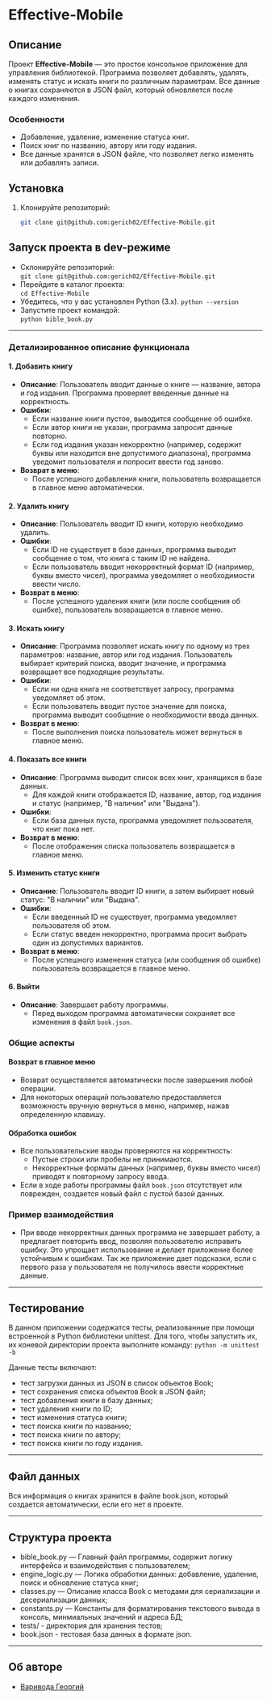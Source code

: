# Effective-Mobile

## Описание

Проект **Effective-Mobile** — это простое консольное приложение для управления библиотекой. Программа позволяет добавлять, удалять, изменять статус и искать книги по различным параметрам. Все данные о книгах сохраняются в JSON файл, который обновляется после каждого изменения.

### Особенности
- Добавление, удаление, изменение статуса книг.
- Поиск книг по названию, автору или году издания.
- Все данные хранятся в JSON файле, что позволяет легко изменять или добавлять записи.

## Установка

1. Клонируйте репозиторий:
   ```bash
   git clone git@github.com:gerich02/Effective-Mobile.git

## Запуск проекта в dev-режиме

- Склонируйте репозиторий:  
```git clone git@github.com:gerich02/Effective-Mobile.git ```    
- Перейдите в каталог проекта:  
``` cd Effective-Mobile ```  
- Убедитесь, что у вас установлен Python (3.x).
``` python --version ```
- Запустите проект командой:   
```python bible_book.py```

---
### Детализированное описание функционала


#### **1. Добавить книгу**
- **Описание**: Пользователь вводит данные о книге — название, автора и год издания. Программа проверяет введенные данные на корректность.
- **Ошибки**:
  - Если название книги пустое, выводится сообщение об ошибке.
  - Если автор книги не указан, программа запросит данные повторно.
  - Если год издания указан некорректно (например, содержит буквы или находится вне допустимого диапазона), программа уведомит пользователя и попросит ввести год заново.
- **Возврат в меню**:
  - После успешного добавления книги, пользователь возвращается в главное меню автоматически.


#### **2. Удалить книгу**
- **Описание**: Пользователь вводит ID книги, которую необходимо удалить.
- **Ошибки**:
  - Если ID не существует в базе данных, программа выводит сообщение о том, что книга с таким ID не найдена.
  - Если пользователь вводит некорректный формат ID (например, буквы вместо чисел), программа уведомляет о необходимости ввести число.
- **Возврат в меню**:
  - После успешного удаления книги (или после сообщения об ошибке), пользователь возвращается в главное меню.


#### **3. Искать книгу**
- **Описание**: Программа позволяет искать книгу по одному из трех параметров: название, автор или год издания. Пользователь выбирает критерий поиска, вводит значение, и программа возвращает все подходящие результаты.
- **Ошибки**:
  - Если ни одна книга не соответствует запросу, программа уведомляет об этом.
  - Если пользователь вводит пустое значение для поиска, программа выводит сообщение о необходимости ввода данных.
- **Возврат в меню**:
  - После выполнения поиска пользователь может вернуться в главное меню.


#### **4. Показать все книги**
- **Описание**: Программа выводит список всех книг, хранящихся в базе данных.
  - Для каждой книги отображается ID, название, автор, год издания и статус (например, "В наличии" или "Выдана").
- **Ошибки**:
  - Если база данных пуста, программа уведомляет пользователя, что книг пока нет.
- **Возврат в меню**:
  - После отображения списка пользователь возвращается в главное меню.


#### **5. Изменить статус книги**
- **Описание**: Пользователь вводит ID книги, а затем выбирает новый статус: "В наличии" или "Выдана".
- **Ошибки**:
  - Если введенный ID не существует, программа уведомляет пользователя об этом.
  - Если статус введен некорректно, программа просит выбрать один из допустимых вариантов.
- **Возврат в меню**:
  - После успешного изменения статуса (или сообщения об ошибке) пользователь возвращается в главное меню.


#### **6. Выйти**
- **Описание**: Завершает работу программы.
  - Перед выходом программа автоматически сохраняет все изменения в файл `book.json`.


### Общие аспекты

#### **Возврат в главное меню**
- Возврат осуществляется автоматически после завершения любой операции.
- Для некоторых операций пользователю предоставляется возможность вручную вернуться в меню, например, нажав определенную клавишу.

#### **Обработка ошибок**
- Все пользовательские вводы проверяются на корректность:
  - Пустые строки или пробелы не принимаются.
  - Некорректные форматы данных (например, буквы вместо чисел) приводят к повторному запросу ввода.
- Если в ходе работы программы файл `book.json` отсутствует или поврежден, создается новый файл с пустой базой данных.


### Пример взаимодействия
- При вводе некорректных данных программа не завершает работу, а предлагает повторить ввод, позволяя пользователю исправить ошибку. Это упрощает использование и делает приложение более устойчивым к ошибкам. Так же приложение дает подсказки, если с первого раза у пользователя не получилось ввести корректные данные.
---

## Тестирование
В данном приложении содержатся тесты, реализованные при помощи встроенной в Python библиотеки unittest.
Для того, чтобы запустить их, их коневой директории проекта выполните команду:
```python -m unittest -b```

Данные тесты включают:
- тест загрузки данных из JSON в список объектов Book;
- тест сохранения списка объектов Book в JSON файл;
- тест добавления книги в базу данных;
- тест удаления книги по ID;
- тест изменения статуса книги;
- тест поиска книги по названию;
- тест поиска книги по автору;
- тест поиска книги по году издания.
---

## Файл данных

Вся информация о книгах хранится в файле book.json, который создается автоматически, если его нет в проекте.

---
## Структура проекта
- bible_book.py — Главный файл программы, содержит логику интерфейса и взаимодействия с пользователем;
- engine_logic.py — Логика обработки данных: добавление, удаление, поиск и обновление статуса книг;
- classes.py — Описание класса Book с методами для сериализации и десериализации данных;
- constants.py — Константы для форматирования текстового вывода в консоль, минмиальных значений и адреса БД;
- tests/ - директория для хранения тестов;
- book.json - тестовая база данных в формате json.

---
## Об авторе
- [Варивода Георгий](https://github.com/gerich02)